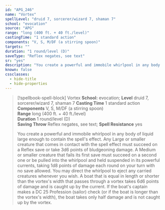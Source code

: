```yaml
---
id: "APG_246"
name: "Vortex"
spellLevel: "druid 7, sorcerer/wizard 7, shaman 7"
school: "evocation"
source: "APG"
range: "long (400 ft. + 40 ft./level)"
castingTime: "1 standard action"
components: "V, S, M/DF (a stirring spoon)"
targets: ""
duration: "1 round/level (D)"
saveType: "Reflex negates, see text"
sr: "yes"
description: "You create a powerful and immobile whirlpool in any body of liquid large enough to contain the spell's effect. Any Large or smaller creature that comes in contact with the spell effect must succeed on a Reflex save or take 3d6 points of bludgeoning damage. A Medium or smaller creature that fails its first save must succeed on a second one or be pulled into the whirlpool and held suspended in its powerful currents, taking 1d8 points of damage each round on your turn with no save allowed.  You may direct the whirlpool to eject any carried creatures whenever you wish. A boat that is equal in length or shorter than the vortex's width that passes through a vortex takes 6d6 points of damage and is caught up by the current. If the boat's captain makes a DC 25 Profession (sailor) check (or if the boat is longer than the vortex's width), the boat takes only half damage and is not caught up by the vortex."
known: false
cssclasses:
  - hide-title
  - hide-properties
---
```


> [!spellbook-spell-block] Vortex
> **School:** evocation; **Level** druid 7, sorcerer/wizard 7, shaman 7
> **Casting Time** 1 standard action  
> **Components** V, S, M/DF (a stirring spoon)  
> **Range** long (400 ft. + 40 ft./level)  
> **Duration** 1 round/level (D)  
> **Saving Throw** Reflex negates, see text; **Spell Resistance** yes
> 
> You create a powerful and immobile whirlpool in any body of liquid large enough to contain the spell's effect. Any Large or smaller creature that comes in contact with the spell effect must succeed on a Reflex save or take 3d6 points of bludgeoning damage. A Medium or smaller creature that fails its first save must succeed on a second one or be pulled into the whirlpool and held suspended in its powerful currents, taking 1d8 points of damage each round on your turn with no save allowed.  You may direct the whirlpool to eject any carried creatures whenever you wish. A boat that is equal in length or shorter than the vortex's width that passes through a vortex takes 6d6 points of damage and is caught up by the current. If the boat's captain makes a DC 25 Profession (sailor) check (or if the boat is longer than the vortex's width), the boat takes only half damage and is not caught up by the vortex.